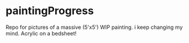 # paintingProgress
Repo for pictures of a massive (5'x5') WIP painting. i keep changing my mind. Acrylic on a bedsheet!

